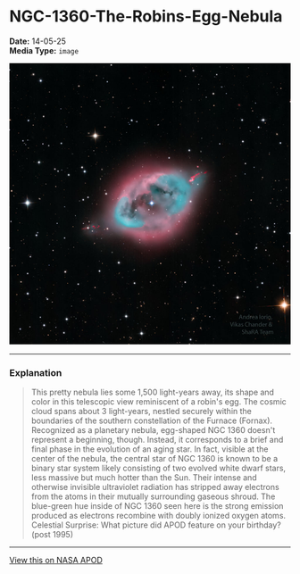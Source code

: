 # NGC-1360-The-Robins-Egg-Nebula

**Date:** 14-05-25  
**Media Type:** `image`  

![Image](image.jpg)



---

### Explanation

> This pretty nebula lies some 1,500 light-years away, its shape and color in this telescopic view reminiscent of a robin's egg. The cosmic cloud spans about 3 light-years, nestled securely within the boundaries of the southern constellation of the Furnace (Fornax). Recognized as a planetary nebula, egg-shaped NGC 1360 doesn't represent a beginning, though. Instead, it corresponds to a brief and final phase in the evolution of an aging star. In fact, visible at the center of the nebula, the central star of NGC 1360 is known to be a binary star system likely consisting of two evolved white dwarf stars, less massive but much hotter than the Sun.  Their intense and otherwise invisible ultraviolet radiation has stripped away electrons from the atoms in their mutually surrounding gaseous shroud. The blue-green hue inside of NGC 1360 seen here is the strong emission produced as electrons recombine with doubly ionized oxygen atoms.   Celestial Surprise: What picture did APOD feature on your birthday? (post 1995)

---

[View this on NASA APOD](https://apod.nasa.gov/apod/astropix.html)
